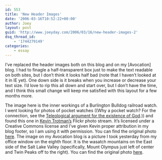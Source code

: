 ```yaml
---
id: 553
title: 'New Header Images'
date: '2006-03-16T10:52:22+00:00'
author: Joey
layout: post
guid: 'http://www.joeyday.com/2006/03/16/new-header-images-2'
dsq_thread_id:
    - '1744279149'
categories:
    - essay
---
```


I’ve replaced the header images both on this blog and on my \[Avocation\] blog. I had to finagle a half-transparent box just to make the text readable on both sites, but I don’t think it looks half bad (note that I haven’t looked at it in IE yet). One down side is it breaks when you increase or decrease your text size. I’d love to rip this all down and start over, but I don’t have the time, and I think this small change will keep me satisfied with this layout for a few months more.

The image here is the inner workings of a Burlington Bulldog railroad watch. I went looking for photos of pocket watches ((Why a pocket watch? For the connection, see the [Teleological argument for the existence of God](http://en.wikipedia.org/wiki/Teleological_argument).)) and found this one in [Kevin Trotman’s](http://www.flickr.com/people/kt/) Flickr photo stream. It’s licensed under a Creative Commons license and I’ve given Kevin proper attribution in my blog footer, so I am using it with permission. You can find the original photo [here](http://www.flickr.com/photos/kt/1132717/). The image on my Avocation blog is a picture I took yesterday from my office window on the eighth floor. It is the wasatch mountains on the East side of the Salt Lake Valley (specifically, Mount Olympus just left of center and Twin Peaks off to the right). You can find the original photo [here](http://flickr.com/photos/joeyday/113367937).